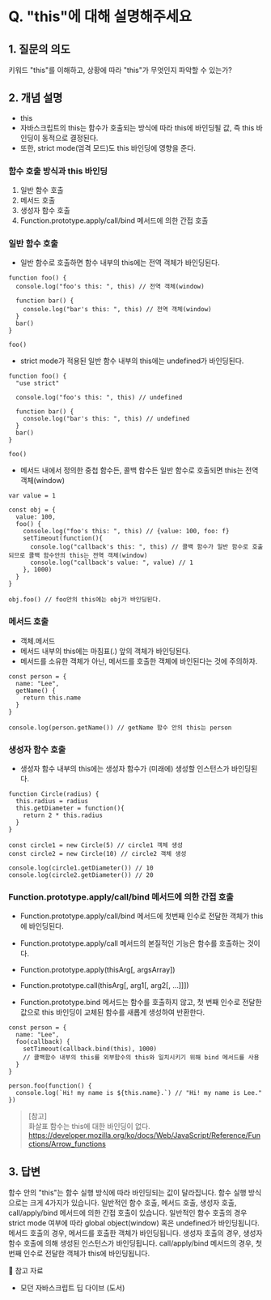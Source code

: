 # Q. "this"에 대해 설명해주세요

## 1. 질문의 의도
키워드 "this"를 이해하고, 상황에 따라 "this"가 무엇인지 파악할 수 있는가?

## 2. 개념 설명

- this
- 자바스크립트의 this는 함수가 호출되는 방식에 따라 this에 바인딩될 값, 즉 this 바인딩이 동적으로 결정된다.  
- 또한, strict mode(엄격 모드)도 this 바인딩에 영향을 준다. 

### 함수 호출 방식과 this 바인딩
1. 일반 함수 호출
2. 메서드 호출
3. 생성자 함수 호출
4. Function.prototype.apply/call/bind 메서드에 의한 간접 호출

### 일반 함수 호출

- 일반 함수로 호출하면 함수 내부의 this에는 전역 객체가 바인딩된다.
```
function foo() {
  console.log("foo's this: ", this) // 전역 객체(window)
  
  function bar() {
    console.log("bar's this: ", this) // 전역 객체(window)
  }
  bar()
}

foo()
```
- strict mode가 적용된 일반 함수 내부의 this에는 undefined가 바인딩된다.
```
function foo() {
  "use strict"
  
  console.log("foo's this: ", this) // undefined
  
  function bar() {
    console.log("bar's this: ", this) // undefined
  }
  bar()
}

foo()
```
- 메서드 내에서 정의한 중첩 함수든, 콜백 함수든 일반 함수로 호출되면 this는 전역 객체(window)
```
var value = 1

const obj = {
  value: 100,
  foo() {
    console.log("foo's this: ", this) // {value: 100, foo: f}
    setTimeout(function(){
      console.log("callback's this: ", this) // 콜백 함수가 일반 함수로 호출되므로 콜백 함수안의 this는 전역 객체(window)
      console.log("callback's value: ", value) // 1
    }, 1000)
  }
}

obj.foo() // foo안의 this에는 obj가 바인딩된다.
```

### 메서드 호출

- 객체.메서드
- 메서드 내부의 this에는 마침표(.) 앞의 객체가 바인딩된다.
- 메서드를 소유한 객체가 아닌, 메서드를 호출한 객체에 바인된다는 것에 주의하자. 

```
const person = {
  name: "Lee",
  getName() {
    return this.name
  }
}

console.log(person.getName()) // getName 함수 안의 this는 person
```

### 생성자 함수 호출

- 생성자 함수 내부의 this에는 생성자 함수가 (미래에) 생성할 인스턴스가 바인딩된다.
```
function Circle(radius) {
  this.radius = radius
  this.getDiameter = function(){
    return 2 * this.radius
  }
}

const circle1 = new Circle(5) // circle1 객체 생성
const circle2 = new Circle(10) // circle2 객체 생성

console.log(circle1.getDiameter()) // 10
console.log(circle2.getDiameter()) // 20
```

### Function.prototype.apply/call/bind 메서드에 의한 간접 호출

- Function.prototype.apply/call/bind 메서드에 첫번째 인수로 전달한 객체가 this에 바인딩된다.

- Function.prototype.apply/call 메서드의 본질적인 기능은 함수를 호출하는 것이다.
- Function.prototype.apply(thisArg[, argsArray])
- Function.prototype.call(thisArg[, arg1[, arg2[, ...]]])

- Function.prototype.bind 메서드는 함수를 호출하지 않고, 첫 번째 인수로 전달한 값으로 this 바인딩이 교체된 함수를 새롭게 생성하여 반환한다.
```
const person = {
  name: "Lee",
  foo(callback) {
    setTimeout(callback.bind(this), 1000) 
    // 콜백함수 내부의 this를 외부함수의 this와 일치시키기 위해 bind 메서드를 사용
  }
}

person.foo(function() {
  console.log(`Hi! my name is ${this.name}.`) // "Hi! my name is Lee."
})

```

> [참고]  
> 화살표 함수는 this에 대한 바인딩이 없다.  
https://developer.mozilla.org/ko/docs/Web/JavaScript/Reference/Functions/Arrow_functions


## 3. 답변
함수 안의 "this"는 함수 실행 방식에 따라 바인딩되는 값이 달라집니다. 함수 실행 방식으로는 크게 4가지가 있습니다.
일반적인 함수 호출, 메서드 호출, 생성자 호출, call/apply/bind 메서드에 의한 간접 호출이 있습니다.
일반적인 함수 호출의 경우 strict mode 여부에 따라 global object(window) 혹은 undefined가 바인딩됩니다.
메서드 호출의 경우, 메서드를 호출한 객체가 바인딩됩니다.
생성자 호출의 경우, 생성자 함수 호출에 의해 생성된 인스턴스가 바인딩됩니다.
call/apply/bind 메서드의 경우, 첫번째 인수로 전달한 객체가 this에 바인딩됩니다.

🔗 참고 자료
- 모던 자바스크립트 딥 다이브 (도서)
